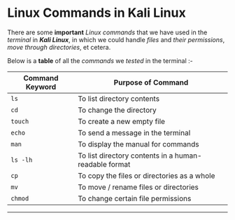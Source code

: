 # Linux Commands in Kali Linux

There are some **important** _Linux commands_ that we have used in the _terminal_ in ***Kali Linux***, in which we could handle _files_ and _their permissions_, _move through directories_, et cetera. 

Below is a **table** of all the _commands_ we _tested_ in the terminal :-

| Command Keyword | Purpose of Command                                    |
| --------------- | ----------------------------------------------------- |
| `ls`            | To list directory contents                            |
| `cd`            | To change the directory                               |
| `touch`         | To create a new empty file                            |
| `echo`          | To send a message in the terminal                     |
| `man`           | To display the manual for commands                    |
| `ls -lh`        | To list directory contents in a human-readable format |
| `cp`            | To copy the files or directories as a whole           |
| `mv`            | To move / rename files or directories                 |
| `chmod`         | To change certain file permissions                    |

---
